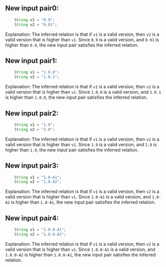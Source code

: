 ## New input pair0:
```java
    String v1 = "0.9";
    String v2 = "0.91";
```
Explanation: The inferred relation is that if `v1` is a valid version, then `v2` is a valid version that is higher than `v1`. Since `0.9` is a valid version, and `0.91` is higher than `0.9`, the new input pair satisfies the inferred relation.

## New input pair1:
```java
    String v1 = "1.0.0";
    String v2 = "1.0.1";
```
Explanation: The inferred relation is that if `v1` is a valid version, then `v2` is a valid version that is higher than `v1`. Since `1.0.0` is a valid version, and `1.0.1` is higher than `1.0.0`, the new input pair satisfies the inferred relation.

## New input pair2:
```java
    String v1 = "1.9";
    String v2 = "2.0";
```
Explanation: The inferred relation is that if `v1` is a valid version, then `v2` is a valid version that is higher than `v1`. Since `1.9` is a valid version, and `2.0` is higher than `1.9`, the new input pair satisfies the inferred relation.

## New input pair3:
```java
    String v1 = "1.0-A1";
    String v2 = "1.0-A2";
```
Explanation: The inferred relation is that if `v1` is a valid version, then `v2` is a valid version that is higher than `v1`. Since `1.0-A1` is a valid version, and `1.0-A2` is higher than `1.0-A1`, the new input pair satisfies the inferred relation.

## New input pair4:
```java
    String v1 = "1.0.0-A1";
    String v2 = "1.0.0-A2";
```
Explanation: The inferred relation is that if `v1` is a valid version, then `v2` is a valid version that is higher than `v1`. Since `1.0.0-A1` is a valid version, and `1.0.0-A2` is higher than `1.0.0-A1`, the new input pair satisfies the inferred relation.
